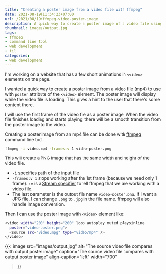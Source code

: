 ```yaml
---
title: "Creating a poster image from a video file with ffmpeg"
date: 2021-08-19T11:34:23+07:00
url: /2021/08/19/ffmpeg-video-poster-image
description: A quick way to create a poster image of a video file using its first frame
thumbnail: images/output.jpg
tags:
- ffmpeg
- command line tool
- web development
- til
categories:
- web development
---
```


I'm working on a website that has a few short animations in `<video>` elements on the page.

I wanted a quick way to create a poster image from a video file (mp4) to use with `poster` attribute of the `<video>` element. The poster image will display while the video file is loading. This gives a hint to the user that there's some content there.

I will use the first frame of the video file as a poster image. When the video file finishes loading and starts playing, there will be a smooth transition from the poster image to the video.

Creating a poster image from an mp4 file can be done with [ffmpeg](https://www.ffmpeg.org/) command line tool.

```bash
ffmpeg -i video.mp4 -frames:v 1 video-poster.png
```

This will create a PNG image that has the same width and height of the video file.

- `-i` specifies path of the input file
- `-frames:v 1` stops working after the 1st frame (because we need only 1 frame). `:v` is a [Stream specifier](https://ffmpeg.org/ffmpeg.html#Stream-specifiers-1) to tell ffmpeg that we are working with a video file.
- The last parameter is the output file name `video-poster.png`. If I want a JPG file, I can change `.png` to `.jpg` in the file name. ffmpeg will also handle image conversion.

Then I can use the poster image with `<video>` element like:

```bash
<video width="200" height="200" loop autoplay muted playsinline
  poster="video-poster.png">
  <source src="video.mpg" type="video/mp4" />
</video>
```

{{< image
  src="images/output.jpg"
  alt="The source video file compares with output poster image"
  caption="The source video file compares with output poster image"
  align-caption="left"
  width="700"
>}}
